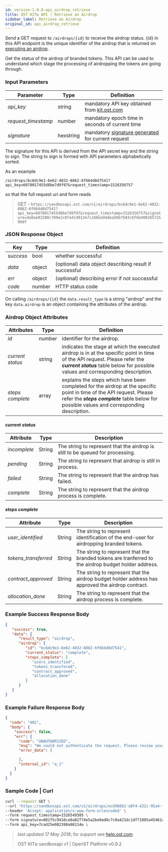 ```yaml
---
id: version-1.0.0-api_airdrop_retrieve
title: OST KIT⍺ API | Retrieve an Airdrop
sidebar_label: Retrieve an Airdrop
original_id: api_airdrop_retrieve
---
```



Send a GET request to `/airdrops/{id}` to receive the airdrop status. {id} in this API endpoint is the unique identifier of the airdrop that is returned on [<u>executing an airdrop</u>](2_04_API_AIRDROP_EXECUTE.md).
 
Get the status of the airdrop of branded tokens. This API can be used to understand which stage the processing of airdropping the tokens are going through.  


### Input Parameters
| Parameter | Type    | Definition                                    |
|-----------|---------|------------------------------------------|
| _api_key_           | string    | mandatory API key obtained from [kit.ost.com](https://kit.ost.com) |
| _request_timestamp_ | number    | mandatory epoch time in seconds of current time |
| _signature_         | hexstring | mandatory [<u>signature generated</u>](/docs/api_authentication.html) for current request |

The signature for this API is derived from the API secret key and the string to sign. The string to sign is formed with API parameters alphabetically sorted.

As an example

`/airdrops/bc6dc9e1-6e62-4032-8862-6f664d8d7541?api_key=6078017455d8be7d9f07&request_timestamp=1526356757`

so that the full request uri and form reads

> GET - `https://sandboxapi.ost.com/v1/airdrops/bc6dc9e1-6e62-4032-8862-6f664d8d7541?api_key=6078017455d8be7d9f07&request_timestamp=1526356757&signature=da0ae03280c789e2c07a414013e7c166ba9ddea50b7b03c6fbb40026572590df`

### JSON Response Object

| Key        | Type   | Definition      |
|------------|--------|------------|
| _success_  | bool   | whether successful |
| _data_     | object | (optional) data object describing result if successful   |
| _err_      | object | (optional) describing error if not successful |
| _code_     | number | HTTP status code |


On calling `/airdrops/{id}` the `data.result_type` is a string "airdrop" and the key `data.airdrop` is an object containing the attributes of the airdrop. 

### Airdrop Object Attributes
| Attributes           | Type   | Definition  |
|---------------------|--------|----------------------------------|
| _id_                | number | identifier for the airdrop.    |
| _current status_ | string    | indicates the stage at which the executed airdrop is in at the specific point in time of the API request. Please refer the **_current status_** table below for possible values and corresponding description.|
| _steps complete_ | array | explains the steps which have been completed for the airdrop at the specific point in time of the API request. Please refer the **_steps complete_** table below for possible values and corresponding description. |

#### **_current status_**
| Attribute | Type    | Description                                   |
|-----------|---------|------------------------------------------|
| _incomplete_ | String | The string to represent that the airdrop is still to be queued for processing. |
| _pending_   | String | The string to represent that airdrop is still in process.
| _failed_  | String | The string to represent that the airdrop has failed.
| _complete_   | String | The string to represent that the airdrop process is complete.|


#### **_steps complete_**
| Attribute | Type    | Description                                   |
|-----------|---------|------------------------------------------|
| _user_identified_   | String | The string to represent identification of the end-user for airdropping branded tokens.
| _tokens_transferred_  | String | The string to represent that the branded tokens are tranferred to the airdrop budget holder address.
| _contract_approved_   | String | The string to represent that the airdrop budget holder address has approved the airdrop  contract.|
| _allocation_done_   | String | The string to represent that the airdrop process is complete.|


### Example Success Response Body
```json
{
   "success": true,
   "data": {
      "result_type": "airdrop",
      "airdrop": {
         "id": "bc6dc9e1-6e62-4032-8862-6f664d8d7541",
         "current_status": "complete",
         "steps_complete": [
            "users_identified",
            "tokens_transfered",
            "contract_approved",
            "allocation_done"
         ]
      }
   }
}
```

### Example Failure Response Body
```json
{
  "code": "401",
  "body": {
    "success": false,
    "err": {
      "code": "UNAUTHORIZED",
      "msg": "We could not authenticate the request. Please review your credentials and authentication method.",
      "error_data": [

      ],
      "internal_id": "a_1"
    }
  }
}
```

### Sample Code | Curl
```bash
curl --request GET \
--url 'https://sandboxapi.ost.com/v1/airdrops/ecd9b0b2-a0f4-422c-95a4-f25f8fc88334' \
--header 'Accept: application/x-www-form-urlencoded' \
--form request_timestamp=1526549305 \
--form signature=801f5c9416ce0a82f74e5a2be0ad8c7c0a421dc1df71085a45461a783f61affc \
--form api_key=7cad25e082390a90114e \
```
>_last updated 17 May 2018_; for support see [<u>help.ost.com</u>](https://help.ost.com)
>
> OST KIT⍺ sandboxapi v1 | OpenST Platform v0.9.2
